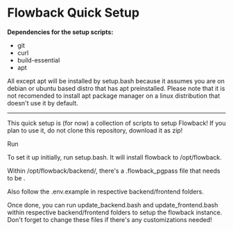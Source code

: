 # Flowback Quick Setup

**Dependencies for the setup scripts:**
* git
* curl
* build-essential
* apt

All except apt will be installed by setup.bash because it assumes you are on debian or ubuntu based distro that has apt preinstalled. 
Please note that it is not recomended to install apt package manager on a linux distribution that doesn't use it by default.
<br />
____________________________________________________________________________________________________________________________
This quick setup is (for now) a collection of scripts to setup Flowback!
If you plan to use it, do not clone this repository, download it as zip!

Run 

To set it up initially, run setup.bash. It will install flowback to /opt/flowback.

Within /opt/flowback/backend/, there's a .flowback_pgpass file that needs to be .

Also follow the .env.example in respective backend/frontend folders.

Once done, you can run update_backend.bash and update_frontend.bash within respective backend/frontend folders to setup
the flowback instance. Don't forget to change these files if there's any customizations needed!
